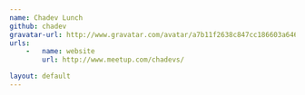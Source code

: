```yaml
---
name: Chadev Lunch
github: chadev
gravatar-url: http://www.gravatar.com/avatar/a7b11f2638c847cc186603a646112c21.png
urls:
    -   name: website
        url: http://www.meetup.com/chadevs/

layout: default
---
```

